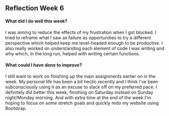 ## Reflection Week 6

#### What did I do well this week?

I was aiming to reduce the effects of my frustration when I got blocked. I tried to reframe what I
saw as failure as opportunities to try a different perspective which helped keep me level-headed enough to be productive. I also really worked on understanding each element of code I was writing and why which, in the long run, helped with writing certain functions.



#### What could I have done to improve?
I still want to work on finishing up the main assignments earlier on in the week. My personal life has been a bit hectic recently and I think I've been subconsciously using it as an excuse to slack off on my preferred pace. I definitely did better this week, finishing on Saturday instead on Sunday night/Monday morning. And with extra time at the end of the week I'm hoping to focus on some stretch goals and quickly redo my website using Bootstrap.
